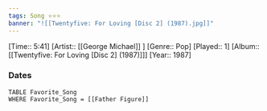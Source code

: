 ```yaml
---
tags: Song ⭐⭐⭐ 
banner: "![[Twentyfive: For Loving [Disc 2] (1987).jpg]]"
---
```

[Time:: 5:41]
[Artist:: [[George Michael]] ]
[Genre:: Pop]
[Played:: 1]
[Album:: [[Twentyfive: For Loving [Disc 2] (1987)]]]
[Year:: 1987]
### Dates
````dataview
TABLE Favorite_Song
WHERE Favorite_Song = [[Father Figure]]
````